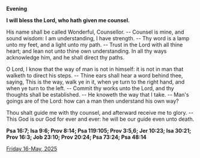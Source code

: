 **Evening**

**I will bless the Lord, who hath given me counsel.**
 
His name shall be called Wonderful, Counsellor. -- Counsel is mine, and sound wisdom: I am understanding, I have strength. -- Thy word is a lamp unto my feet, and a light unto my path. -- Trust in the Lord with all thine heart; and lean not unto thine own understanding. In all thy ways acknowledge him, and he shall direct thy paths.
 
O Lord, I know that the way of man is not in himself: it is not in man that walketh to direct his steps. -- Thine ears shall hear a word behind thee, saying, This is the way, walk ye in it, when ye turn to the right hand, and when ye turn to the left. -- Commit thy works unto the Lord, and thy thoughts shall be established. -- He knoweth the way that I take. -- Man's goings are of the Lord: how can a man then understand his own way?
 
Thou shalt guide me with thy counsel, and afterward receive me to glory. -- This God is our God for ever and ever: he will be our guide even unto death.  

**Psa 16:7; Isa 9:6; Prov 8:14; Psa 119:105; Prov 3:5,6; Jer 10:23; Isa 30:21; Prov 16:3; Job 23:10; Prov 20:24; Psa 73:24; Psa 48:14**

[Friday 16-May, 2025](https://t.me/daily_light)
